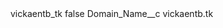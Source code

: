 <?xml version="1.0" encoding="UTF-8"?>
<CustomMetadata xmlns="http://soap.sforce.com/2006/04/metadata" xmlns:xsi="http://www.w3.org/2001/XMLSchema-instance" xmlns:xsd="http://www.w3.org/2001/XMLSchema">
    <label>vickaentb_tk</label>
    <protected>false</protected>
    <values>
        <field>Domain_Name__c</field>
        <value xsi:type="xsd:string">vickaentb.tk</value>
    </values>
</CustomMetadata>
